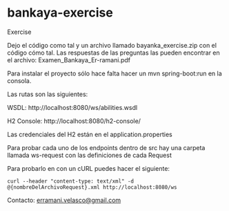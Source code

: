 # bankaya-exercise
Exercise

Dejo el código como tal y un archivo llamado bayanka_exercise.zip con el código cómo tal.
Las respuestas de las preguntas las pueden encontrar en el archivo: 
Examen_Bankaya_Er-ramani.pdf

Para instalar el proyecto sólo hace falta hacer un mvn spring-boot:run en la consola.

Las rutas son las siguientes:

WSDL:
http://localhost:8080/ws/abilities.wsdl

H2 Console:
http://localhost:8080/h2-console/

Las credenciales del H2 están en el application.properties

Para probar cada uno de los endpoints dentro de src hay una carpeta llamada ws-request con las definiciones de cada Request

Para probarlo en con un cURL puedes hacer el siguiente:

```curl --header "content-type: text/xml" -d @{nombreDelArchivoRequest}.xml http://localhost:8080/ws```

Contacto:
erramani.velasco@gmail.com